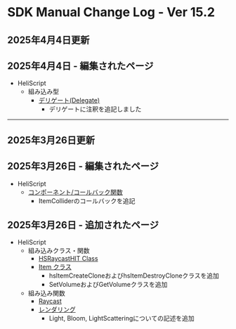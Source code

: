 # SDK Manual Change Log - Ver 15.2

## 2025年4月4日更新

## 2025年4月4日 - 編集されたページ

- HeliScript
    - 組み込み型
        - [デリゲート(Delegate)](https://vrhikky.github.io/VketCloudSDK_Documents/latest/hs/hs_delegate.html)
            - デリゲートに注釈を追記しました

---

## 2025年3月26日更新

## 2025年3月26日 - 編集されたページ

 - HeliScript 
     - [コンポーネント/コールバック関数](https://vrhikky.github.ioVketCloudSDK_Documents/15.2/hs/hs_component.html)
         - ItemColliderのコールバックを追記

## 2025年3月26日 - 追加されたページ

- HeliScript
    - 組み込みクラス・関数
        - [HSRaycastHIT Class](https://vrhikky.github.io/VketCloudSDK_Documents/15.2/en/hs/hs_struct_hsraycasthit.html)
        - [Item クラス](https://vrhikky.github.io/VketCloudSDK_Documents/15.2/hs/hs_class_item.html)
            - hsItemCreateCloneおよびhsItemDestroyCloneクラスを追加
            - SetVolumeおよびGetVolumeクラスを追加
    - 組み込み関数
        - [Raycast](https://vrhikky.github.io/VketCloudSDK_Documents/15.2/en/hs/hs_system_function_raycast.html)
        - [レンダリング](https://vrhikky.github.io/VketCloudSDK_Documents/15.2/hs/hs_system_function_rendering.html)
            - Light, Bloom, LightScatteringについての記述を追加
